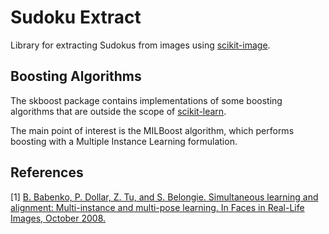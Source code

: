 # Sudoku Extract

Library for extracting Sudokus from images using [scikit-image](http://scikit-image.org//).

## Boosting Algorithms

The skboost package contains implementations of some boosting algorithms that
are outside the scope of [scikit-learn](http://scikit-learn.org/).

The main point of interest is the MILBoost algorithm, which performs boosting
with a Multiple Instance Learning formulation.

## References

\[1\] [B. Babenko, P. Dollar, Z. Tu, and S. Belongie. Simultaneous learning
and alignment: Multi-instance and multi-pose learning. In Faces in
Real-Life Images, October 2008.](http://vision.ucsd.edu/~pdollar/research/papers/BabenkoEtAlECCV08simul.pdf)
